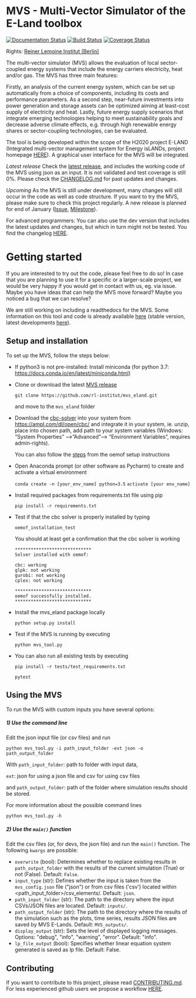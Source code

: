 # MVS - Multi-Vector Simulator of the E-Land toolbox

[![Documentation Status](https://readthedocs.org/projects/mvs-eland/badge/?version=latest)](https://mvs-eland.readthedocs.io/en/latest/?badge=latest)
[![Build Status](https://travis-ci.com/rl-institut/mvs_eland.svg?branch=dev)](https://travis-ci.com/rl-institut/mvs_eland)
[![Coverage Status](https://coveralls.io/repos/github/rl-institut/mvs_eland/badge.svg)](https://coveralls.io/github/rl-institut/mvs_eland)

Rights: [Reiner Lemoine Institut (Berlin)](https://reiner-lemoine-institut.de/)

The multi-vector simulator (MVS) allows the evaluation of local sector-coupled energy systems that include the energy carriers electricity, heat and/or gas. The MVS has three main features:

Firstly, an analysis of the current energy system, which can be set up automatically from a choice of components, including its costs and performance parameters. As a second step, near-future investments into power generation and storage assets can be optimized aiming at least-cost supply of electricity and heat. Lastly, future energy supply scenarios that integrate emerging technologies helping to meet sustainability goals and decrease adverse climate effects, e.g. through high renewable energy shares or sector-coupling technologies, can be evaluated.

The tool is being developed within the scope of the H2020 project E-LAND (Integrated multi-vector management system for Energy isLANDs, project homepage [HERE](https://elandh2020.eu/)). A graphical user interface for the MVS will be integrated.

*Latest release*
Check the [latest release](https://github.com/rl-institut/mvs_eland/releases/latest), and includes the working code of the MVS using json as an input. It is not validated and test coverage is still 0%. Please check the [CHANGELOG.md](https://github.com/rl-institut/mvs_eland/blob/master/CHANGELOG.md) for past updates and changes.

*Upcoming*
As the MVS is still under development, many changes will still occur in the code as well as code structure. If you want to try the MVS, please make sure to check this project regularly. A new release is planned for end of January ([Issue](https://github.com/rl-institut/mvs_eland/issues/51), [Milestone](https://github.com/rl-institut/mvs_eland/milestone/1)). 

For advanced programmers: You can also use the dev version that includes the latest updates and changes, but which in turn might not be tested. You find the changelog [HERE](https://github.com/rl-institut/mvs_eland/blob/dev/CHANGELOG.md).

# Getting started

If you are interested to try out the code, please feel free to do so! In case that you are planning to use it for a specific or a larger-scale project, we would be very happy if you would get in contact with us, eg. via issue. Maybe you have ideas that can help the MVS move forward? Maybe you noticed a bug that we can resolve?

We are still working on including a readthedocs for the MVS. Some information on this tool and code is already available [here](https://mvs-eland.readthedocs.io/en/stable/) (stable version, latest developments [here](https://mvs-eland.readthedocs.io/en/latest/)).

## Setup and installation

To set up the MVS, follow the steps below:

* If python3 is not pre-installed: Install miniconda (for python 3.7: https://docs.conda.io/en/latest/miniconda.html)

* Clone or download the latest [MVS release](https://github.com/rl-institut/mvs_eland/releases)

    `git clone https://github.com/rl-institut/mvs_eland.git`

    and move to the `mvs_eland` folder

* Download the [cbc-solver](https://projects.coin-or.org/Cbc) into your system from https://ampl.com/dl/open/cbc/ and integrate it in your system, ie. unzip, place into chosen path, add path to your system variables  (Windows: “System Properties” -->”Advanced”--> “Environment Variables”, requires admin-rights). 

    You can also follow the [steps](https://oemof.readthedocs.io/en/latest/installation_and_setup.html) from the oemof setup instructions

* Open Anaconda prompt (or other software as Pycharm) to create and activate a virtual environment

    `conda create -n [your_env_name] python=3.5`
    `activate [your env_name]`

* Install required packages from requirements.txt file using pip

    `pip install -r requirements.txt`

* Test if that the cbc solver is properly installed by typing

    `oemof_installation_test`

    You should at least get a confirmation that the cbc solver is working

    ```
    *****************************
    Solver installed with oemof:

    cbc: working
    glpk: not working
    gurobi: not working
    cplex: not working

    *****************************
    oemof successfully installed.
    *****************************

    ```
    
* Install the mvs_eland package locally

    `python setup.py install`

* Test if the MVS is running by executing

    `python mvs_tool.py`
    
* You can also run all existing tests by executing

    `pip install -r tests/test_requirements.txt`
    
    `pytest`
    
## Using the MVS

To run the MVS with custom inputs you have several options:

##### 1) Use the command line

Edit the json input file (or csv files) and run

  `python mvs_tool.py -i path_input_folder -ext json -o path_output_folder`

With 
`path_input_folder`: path to folder with input data,

`ext`: json for using a json file and csv for using csv files

and `path_output_folder`: path of the folder where simulation results should be stored.

For more information about the possible command lines

`python mvs_tool.py -h`

##### 2) Use the `main()` function

Edit the csv files (or, for devs, the json file) and run the `main()` function. The following `kwargs` are possible:

- `overwrite` (bool): Determines whether to replace existing results in `path_output_folder` with the results of the current simulation (True) or not (False). Default: `False`.
- `input_type` (str): Defines whether the input is taken from the `mvs_config.json` file ("json") or from csv files ('csv') located within <path_input_folder>/csv_elements/. Default: `json`.
- `path_input_folder` (str): The path to the directory where the input CSVs/JSON files are located. Default: `inputs/`.
- `path_output_folder` (str): The path to the directory where the results of the simulation such as the plots, time series, results JSON files are saved by MVS E-Lands. Default: `MVS_outputs/`.
- `display_output` (str): Sets the level of displayed logging messages. Options: "debug", "info", "warning", "error". Default: "info".
- `lp_file_output` (bool): Specifies whether linear equation system generated is saved as lp file. Default: False.

## Contributing

If you want to contribute to this project, please read [CONTRIBUTING.md](https://github.com/rl-institut/mvs_eland/blob/dev/CONTRIBUTING.md). For less experienced github users we propose a workflow [HERE](https://github.com/rl-institut/mvs_eland/wiki/Examplary-Workflow).
